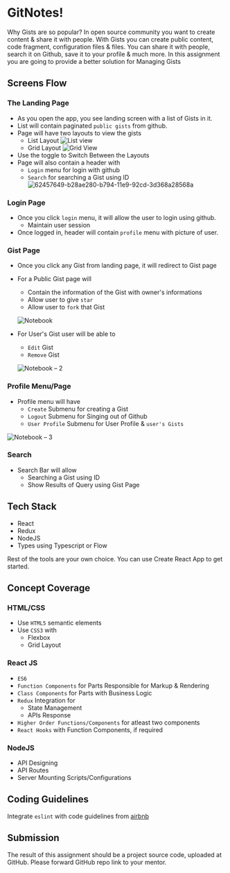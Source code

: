 # GitNotes!

Why Gists are so popular? In open source community you want to create content & share it with people. With Gists you can create public content, code fragment, configuration files & files. You can share it with people, search it on Github, save it to your profile & much more. In this assignment you are going to provide a better solution for Managing Gists

## Screens Flow

### The Landing Page

- As you open the app, you see landing screen with a list of Gists in it.
- List will contain paginated `public gists` from github.
- Page will have two layouts to view the gists
  - List Layout
  ![List view](https://user-images.githubusercontent.com/15946354/62457567-9129f680-b794-11e9-9b2e-24d9c6216be6.png)
  - Grid Layout
  ![Grid View](https://user-images.githubusercontent.com/15946354/62457522-7b1c3600-b794-11e9-9fc1-82e1c5b68828.png)
- Use the toggle to Switch Between the Layouts
- Page will also contain a header with
  - `Login` menu for login with github
  - `Search` for searching a Gist using ID
  ![62457649-b28ae280-b794-11e9-92cd-3d368a28568a](https://user-images.githubusercontent.com/15946354/62517510-f76c5300-b840-11e9-9c92-a9ac23e2ec75.png)





### Login Page

- Once you click `login` menu, it will allow the user to login using github.
  - Maintain user session
- Once logged in, header will contain `profile` menu with picture of user.

### Gist Page

- Once you click any Gist from landing page, it will redirect to Gist page
- For a Public Gist page will
  - Contain the information of the Gist with owner's informations
  - Allow user to give `star`
  - Allow user to `fork` that Gist

  ![Notebook](https://user-images.githubusercontent.com/15946354/62457649-b28ae280-b794-11e9-92cd-3d368a28568a.png)

- For User's Gist user will be able to
  - `Edit` Gist
  - `Remove` Gist

  ![Notebook – 2](https://user-images.githubusercontent.com/15946354/62457674-be76a480-b794-11e9-973e-e90c51e291df.png)





### Profile Menu/Page

- Profile menu will have
  - `Create` Submenu for creating a Gist
  - `Logout` Submenu for Singing out of Github
  - `User Profile` Submenu for User Profile & `user's Gists`

![Notebook – 3](https://user-images.githubusercontent.com/15946354/62457769-e36b1780-b794-11e9-8506-4d4aa9a0c681.png)

### Search
- Search Bar will allow
  - Searching a Gist using ID
  - Show Results of Query using Gist Page

## Tech Stack

- React
- Redux
- NodeJS
- Types using Typescript or Flow

Rest of the tools are your own choice. You can use Create React App to get started.

## Concept Coverage

### HTML/CSS

- Use `HTML5` semantic elements
- Use `CSS3` with
  - Flexbox
  - Grid Layout

### React JS

- `ES6`
- `Function Components` for Parts Responsible for Markup & Rendering
- `Class Components` for Parts with Business Logic
- `Redux` Integration for
  - State Management
  - APIs Response
- `Higher Order Functions/Components` for atleast two components
- `React Hooks` with Function Components, if required

### NodeJS

- API Designing
- API Routes
- Server Mounting Scripts/Configurations

## Coding Guidelines

Integrate `eslint` with code guidelines from
[airbnb](https://github.com/airbnb/javascript)

## Submission

The result of this assignment should be a project source code, uploaded at GitHub. Please forward GitHub repo link to your mentor.
